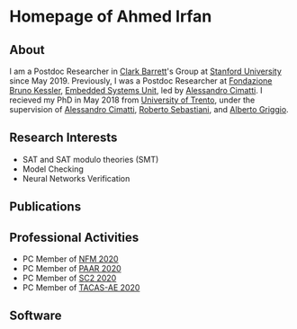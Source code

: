 # Homepage of Ahmed Irfan

## About 

I am a Postdoc Researcher in [Clark Barrett](https://theory.stanford.edu/~barrett/)'s Group
at [Stanford University](https://www.stanford.edu/) since May 2019. 
Previously, I was a Postdoc Researcher at [Fondazione Bruno Kessler](https://www.fbk.eu),
[Embedded Systems Unit](https://es.fbk.eu), led by [Alessandro Cimatti](https://es.fbk.eu/people/cimatti/).
I recieved my PhD in May 2018 from [University of Trento](https://www.unitn.it/),
under the supervision of [Alessandro Cimatti](https://es.fbk.eu/people/cimatti/),
[Roberto Sebastiani](http://disi.unitn.it/rseba/),
and [Alberto Griggio](https://es.fbk.eu/people/griggio/).

## Research Interests
* SAT and SAT modulo theories (SMT)
* Model Checking
* Neural Networks Verification

## Publications

## Professional Activities
* PC Member of [NFM 2020](https://ti.arc.nasa.gov/events/nfm-2020/)
* PC Member of [PAAR 2020](http://paar2020.gforge.inria.fr/)
* PC Member of [SC2 2020](http://www.sc-square.org/CSA/workshop5.html)
* PC Member of [TACAS-AE 2020](https://www.etaps.org/2020/tacas)

## Software
